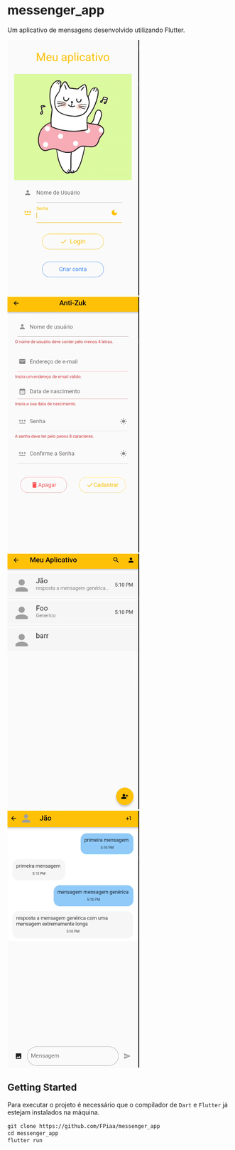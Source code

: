 # messenger_app
Um aplicativo de mensagens desenvolvido utilizando Flutter.

![Tela Login](images/login.png)
![Tela cadastro](images/cadastro.png)
![Tela home](images/homePage.png)
![Tela Conversa](images/conversa.png)

## Getting Started
Para executar o projeto é necessário que 
o compilador de `Dart` e `Flutter` já estejam instalados na máquina. 
```
git clone https://github.com/FPiaa/messenger_app
cd messenger_app
flutter run
```